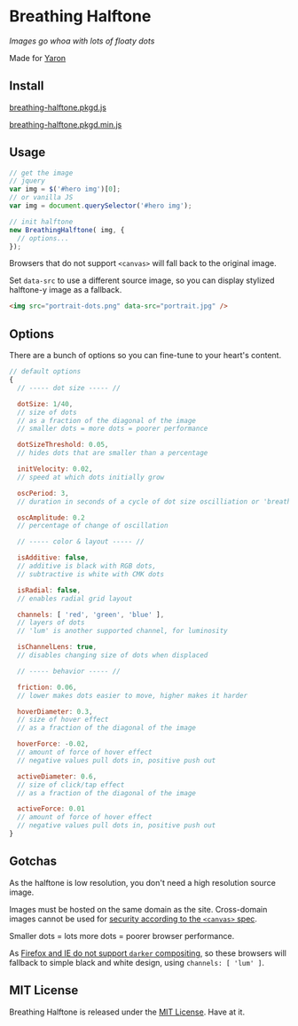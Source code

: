 # Breathing Halftone

_Images go whoa with lots of floaty dots_

Made for [Yaron](http://yaronschoen.com/info)

## Install

[breathing-halftone.pkgd.js](http://breathing-halftone.desandro.com/dist/breathing-halftone.pkgd.js)

[breathing-halftone.pkgd.min.js](http://breathing-halftone.desandro.com/dist/breathing-halftone.pkgd.min.js)

## Usage

``` js
// get the image
// jquery
var img = $('#hero img')[0];
// or vanilla JS
var img = document.querySelector('#hero img');

// init halftone
new BreathingHalftone( img, {
  // options...
});
```

Browsers that do not support `<canvas>` will fall back to the original image.

Set `data-src` to use a different source image, so you can display stylized halftone-y image as a fallback.

``` html
<img src="portrait-dots.png" data-src="portrait.jpg" />
```

## Options

There are a bunch of options so you can fine-tune to your heart's content.

``` js
// default options
{
  // ----- dot size ----- //

  dotSize: 1/40,
  // size of dots
  // as a fraction of the diagonal of the image
  // smaller dots = more dots = poorer performance

  dotSizeThreshold: 0.05,
  // hides dots that are smaller than a percentage

  initVelocity: 0.02,
  // speed at which dots initially grow

  oscPeriod: 3,
  // duration in seconds of a cycle of dot size oscilliation or 'breathing'

  oscAmplitude: 0.2
  // percentage of change of oscillation

  // ----- color & layout ----- //

  isAdditive: false,
  // additive is black with RGB dots,
  // subtractive is white with CMK dots

  isRadial: false,
  // enables radial grid layout

  channels: [ 'red', 'green', 'blue' ],
  // layers of dots
  // 'lum' is another supported channel, for luminosity

  isChannelLens: true,
  // disables changing size of dots when displaced

  // ----- behavior ----- //

  friction: 0.06,
  // lower makes dots easier to move, higher makes it harder

  hoverDiameter: 0.3,
  // size of hover effect
  // as a fraction of the diagonal of the image

  hoverForce: -0.02,
  // amount of force of hover effect
  // negative values pull dots in, positive push out

  activeDiameter: 0.6,
  // size of click/tap effect
  // as a fraction of the diagonal of the image

  activeForce: 0.01
  // amount of force of hover effect
  // negative values pull dots in, positive push out
}
```

## Gotchas

As the halftone is low resolution, you don't need a high resolution source image.

Images must be hosted on the same domain as the site. Cross-domain images cannot be used for [security according to the `<canvas>` spec](http://www.whatwg.org/specs/web-apps/current-work/multipage/the-canvas-element.html#security-with-canvas-elements).

Smaller dots = lots more dots = poorer browser performance.

As [Firefox and IE do not support `darker` compositing](http://dropshado.ws/post/77229081704/firefox-doesnt-support-canvas-composite-darker), so these browsers will fallback to simple black and white design, using `channels: [ 'lum' ]`.

## MIT License

Breathing Halftone is released under the [MIT License](http://desandro.mit-license.org/). Have at it.
